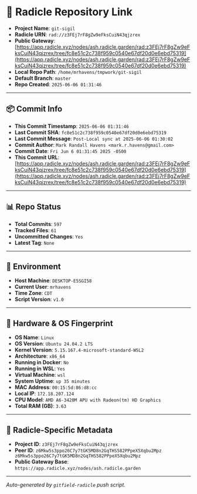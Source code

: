 # 🔗 Radicle Repository Link

- **Project Name**: `git-sigil`
- **Radicle URN**: `rad://z3FEj7rF8gZw9eFksCuiN43qjzrex`
- **Public Gateway**: [https://app.radicle.xyz/nodes/ash.radicle.garden/rad:z3FEj7rF8gZw9eFksCuiN43qjzrex/tree/fc8e51c2c738f959c0540e67df20d0e6ebd75319](https://app.radicle.xyz/nodes/ash.radicle.garden/rad:z3FEj7rF8gZw9eFksCuiN43qjzrex/tree/fc8e51c2c738f959c0540e67df20d0e6ebd75319)
- **Local Repo Path**: `/home/mrhavens/tmpwork/git-sigil`
- **Default Branch**: `master`
- **Repo Created**: `2025-06-06 01:31:46`

---

## 📦 Commit Info

- **This Commit Timestamp**: `2025-06-06 01:31:46`
- **Last Commit SHA**: `fc8e51c2c738f959c0540e67df20d0e6ebd75319`
- **Last Commit Message**: `Post-Local sync at 2025-06-06 01:30:02`
- **Commit Author**: `Mark Randall Havens <mark.r.havens@gmail.com>`
- **Commit Date**: `Fri Jun 6 01:31:45 2025 -0500`
- **This Commit URL**: [https://app.radicle.xyz/nodes/ash.radicle.garden/rad:z3FEj7rF8gZw9eFksCuiN43qjzrex/tree/fc8e51c2c738f959c0540e67df20d0e6ebd75319](https://app.radicle.xyz/nodes/ash.radicle.garden/rad:z3FEj7rF8gZw9eFksCuiN43qjzrex/tree/fc8e51c2c738f959c0540e67df20d0e6ebd75319)

---

## 📊 Repo Status

- **Total Commits**: `597`
- **Tracked Files**: `61`
- **Uncommitted Changes**: `Yes`
- **Latest Tag**: `None`

---

## 🧭 Environment

- **Host Machine**: `DESKTOP-E5SGI58`
- **Current User**: `mrhavens`
- **Time Zone**: `CDT`
- **Script Version**: `v1.0`

---

## 🧬 Hardware & OS Fingerprint

- **OS Name**: `Linux`
- **OS Version**: `Ubuntu 24.04.2 LTS`
- **Kernel Version**: `5.15.167.4-microsoft-standard-WSL2`
- **Architecture**: `x86_64`
- **Running in Docker**: `No`
- **Running in WSL**: `Yes`
- **Virtual Machine**: `wsl`
- **System Uptime**: `up 35 minutes`
- **MAC Address**: `00:15:5d:86:d8:cc`
- **Local IP**: `172.18.207.124`
- **CPU Model**: `AMD A6-3420M APU with Radeon(tm) HD Graphics`
- **Total RAM (GB)**: `3.63`

---

## 🌱 Radicle-Specific Metadata

- **Project ID**: `z3FEj7rF8gZw9eFksCuiN43qjzrex`
- **Peer ID**: `z6Mkw5s3ppo26C7y7tGK5MD8n2GqTHS582PPpeX5Xqbu2Mpz
z6Mkw5s3ppo26C7y7tGK5MD8n2GqTHS582PPpeX5Xqbu2Mpz`
- **Public Gateway Base**: `https://app.radicle.xyz/nodes/ash.radicle.garden`

---

_Auto-generated by `gitfield-radicle` push script._
